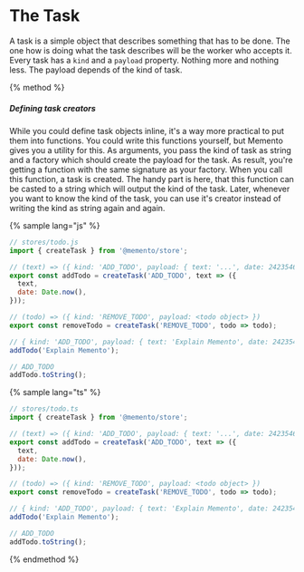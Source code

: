 # The Task

A task is a simple object that describes something that has to be done. The one how is doing what the task describes will be the worker who accepts it. Every task has a `kind` and a `payload` property. Nothing more and nothing less. The payload depends of the kind of task.

{% method %}

##### Defining task creators

While you could define task objects inline, it's a way more practical to put them into functions. You could write this functions yourself, but Memento gives you a utility for this. As arguments, you pass the kind of task as string and a factory which should create the payload for the task. As result, you're getting a function with the same signature as your factory. When you call this function, a task is created. The handy part is here, that this function can be casted to a string which will output the kind of the task. Later, whenever you want to know the kind of the task, you can use it's creator instead of writing the kind as string again and again.

{% sample lang="js" %}

```js
// stores/todo.js
import { createTask } from '@memento/store';

// (text) => ({ kind: 'ADD_TODO', payload: { text: '...', date: 24235464543 } })
export const addTodo = createTask('ADD_TODO', text => ({
  text,
  date: Date.now(),
}));

// (todo) => ({ kind: 'REMOVE_TODO', payload: <todo object> })
export const removeTodo = createTask('REMOVE_TODO', todo => todo);

// { kind: 'ADD_TODO', payload: { text: 'Explain Memento', date: 24235464543 } }
addTodo('Explain Memento');

// ADD_TODO
addTodo.toString();
```

{% sample lang="ts" %}

```js
// stores/todo.ts
import { createTask } from '@memento/store';

// (text) => ({ kind: 'ADD_TODO', payload: { text: '...', date: 24235464543 } })
export const addTodo = createTask('ADD_TODO', text => ({
  text,
  date: Date.now(),
}));

// (todo) => ({ kind: 'REMOVE_TODO', payload: <todo object> })
export const removeTodo = createTask('REMOVE_TODO', todo => todo);

// { kind: 'ADD_TODO', payload: { text: 'Explain Memento', date: 24235464543 } }
addTodo('Explain Memento');

// ADD_TODO
addTodo.toString();
```

{% endmethod %}
